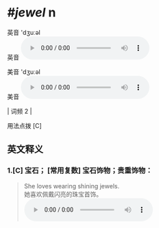 # ***\#jewel*** n
英音 'dʒuːəl  
英音
<audio src="./media/jewel-B.aac" controls="controls"></audio>

美音 'dʒuːəl  
美音
<audio src="./media/jewel.aac" controls="controls"></audio>



| 词频 2 |  

用法点拨  [C]

英文释义
---
### 1.**[C] 宝石； [常用复数] 宝石饰物；贵重饰物：**  

 > She loves wearing shining jewels.  
 > 她喜欢佩戴闪亮的珠宝首饰。    
<audio src="./media/jewel-517_AAC.aac" controls="controls"></audio>


